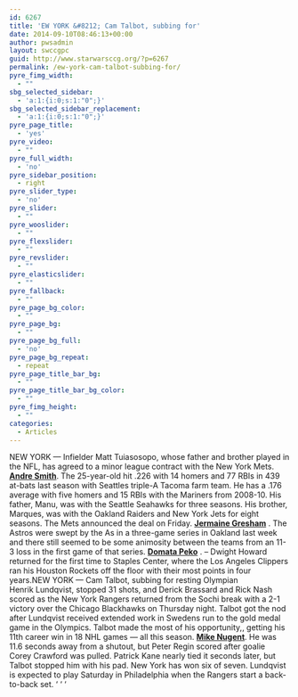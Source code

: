 ```yaml
---
id: 6267
title: 'EW YORK &#8212; Cam Talbot, subbing for'
date: 2014-09-10T08:46:13+00:00
author: pwsadmin
layout: swccgpc
guid: http://www.starwarsccg.org/?p=6267
permalink: /ew-york-cam-talbot-subbing-for/
pyre_fimg_width:
  - ""
sbg_selected_sidebar:
  - 'a:1:{i:0;s:1:"0";}'
sbg_selected_sidebar_replacement:
  - 'a:1:{i:0;s:1:"0";}'
pyre_page_title:
  - 'yes'
pyre_video:
  - ""
pyre_full_width:
  - 'no'
pyre_sidebar_position:
  - right
pyre_slider_type:
  - 'no'
pyre_slider:
  - ""
pyre_wooslider:
  - ""
pyre_flexslider:
  - ""
pyre_revslider:
  - ""
pyre_elasticslider:
  - ""
pyre_fallback:
  - ""
pyre_page_bg_color:
  - ""
pyre_page_bg:
  - ""
pyre_page_bg_full:
  - 'no'
pyre_page_bg_repeat:
  - repeat
pyre_page_title_bar_bg:
  - ""
pyre_page_title_bar_bg_color:
  - ""
pyre_fimg_height:
  - ""
categories:
  - Articles
---
```

NEW YORK &#8212; Infielder Matt Tuiasosopo, whose father and brother played in the NFL, has agreed to a minor league contract with the New York Mets. <a href="http://www.shopjerseysbengals.com/Womens-Andre-Smith-Authentic-Jersey/" target="_blank" rel="noopener noreferrer"><strong>Andre Smith</strong></a>. The 25-year-old hit .226 with 14 homers and 77 RBIs in 439 at-bats last season with Seattles triple-A Tacoma farm team. He has a .176 average with five homers and 15 RBIs with the Mariners from 2008-10. His father, Manu, was with the Seattle Seahawks for three seasons. His brother, Marques, was with the Oakland Raiders and New York Jets for eight seasons. The Mets announced the deal on Friday. <a href="http://www.shopjerseysbengals.com/Womens-Jermaine-Gresham-Authentic-Jersey/" target="_blank" rel="noopener noreferrer"><strong>Jermaine Gresham</strong></a> . The Astros were swept by the As in a three-game series in Oakland last week and there still seemed to be some animosity between the teams from an 11-3 loss in the first game of that series. <a href="http://www.shopjerseysbengals.com/Womens-Domata-Peko-Authentic-Jersey/" target="_blank" rel="noopener noreferrer"><strong>Domata Peko</strong></a> . &#8211; Dwight Howard returned for the first time to Staples Center, where the Los Angeles Clippers ran his Houston Rockets off the floor with their most points in four years.NEW YORK &#8212; Cam Talbot, subbing for resting Olympian Henrik Lundqvist, stopped 31 shots, and Derick Brassard and Rick Nash scored as the New York Rangers returned from the Sochi break with a 2-1 victory over the Chicago Blackhawks on Thursday night. Talbot got the nod after Lundqvist received extended work in Swedens run to the gold medal game in the Olympics. Talbot made the most of his opportunity,, getting his 11th career win in 18 NHL games &#8212; all this season. <a href="http://www.shopjerseysbengals.com/Womens-Mike-Nugent-Authentic-Jersey/" target="_blank" rel="noopener noreferrer"><strong>Mike Nugent</strong></a>. He was 11.6 seconds away from a shutout, but Peter Regin scored after goalie Corey Crawford was pulled. Patrick Kane nearly tied it seconds later, but Talbot stopped him with his pad. New York has won six of seven. Lundqvist is expected to play Saturday in Philadelphia when the Rangers start a back-to-back set. &#8216; &#8216; &#8216;